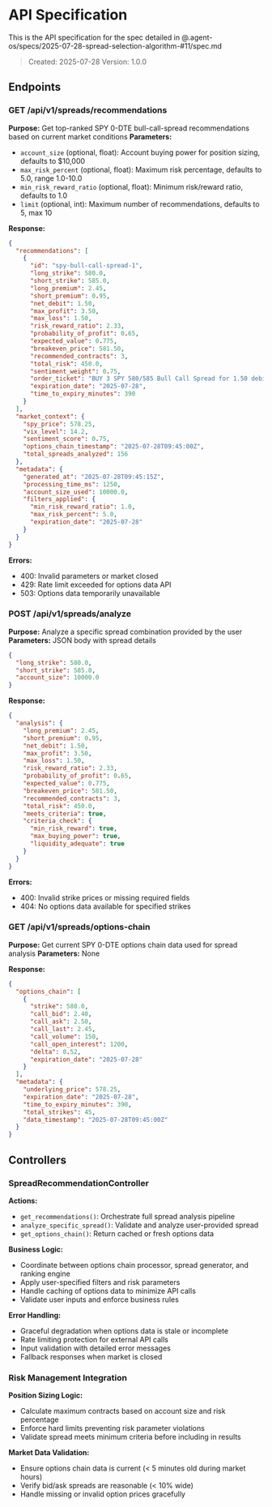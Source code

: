 # API Specification

This is the API specification for the spec detailed in @.agent-os/specs/2025-07-28-spread-selection-algorithm-#11/spec.md

> Created: 2025-07-28
> Version: 1.0.0

## Endpoints

### GET /api/v1/spreads/recommendations

**Purpose:** Get top-ranked SPY 0-DTE bull-call-spread recommendations based on current market conditions
**Parameters:** 
- `account_size` (optional, float): Account buying power for position sizing, defaults to $10,000
- `max_risk_percent` (optional, float): Maximum risk percentage, defaults to 5.0, range 1.0-10.0
- `min_risk_reward_ratio` (optional, float): Minimum risk/reward ratio, defaults to 1.0
- `limit` (optional, int): Maximum number of recommendations, defaults to 5, max 10

**Response:** 
```json
{
  "recommendations": [
    {
      "id": "spy-bull-call-spread-1",
      "long_strike": 580.0,
      "short_strike": 585.0,
      "long_premium": 2.45,
      "short_premium": 0.95,
      "net_debit": 1.50,
      "max_profit": 3.50,
      "max_loss": 1.50,
      "risk_reward_ratio": 2.33,
      "probability_of_profit": 0.65,
      "expected_value": 0.775,
      "breakeven_price": 581.50,
      "recommended_contracts": 3,
      "total_risk": 450.0,
      "sentiment_weight": 0.75,
      "order_ticket": "BUY 3 SPY 580/585 Bull Call Spread for 1.50 debit",
      "expiration_date": "2025-07-28",
      "time_to_expiry_minutes": 390
    }
  ],
  "market_context": {
    "spy_price": 578.25,
    "vix_level": 14.2,
    "sentiment_score": 0.75,
    "options_chain_timestamp": "2025-07-28T09:45:00Z",
    "total_spreads_analyzed": 156
  },
  "metadata": {
    "generated_at": "2025-07-28T09:45:15Z",
    "processing_time_ms": 1250,
    "account_size_used": 10000.0,
    "filters_applied": {
      "min_risk_reward_ratio": 1.0,
      "max_risk_percent": 5.0,
      "expiration_date": "2025-07-28"
    }
  }
}
```

**Errors:** 
- 400: Invalid parameters or market closed
- 429: Rate limit exceeded for options data API
- 503: Options data temporarily unavailable

### POST /api/v1/spreads/analyze

**Purpose:** Analyze a specific spread combination provided by the user
**Parameters:** JSON body with spread details
```json
{
  "long_strike": 580.0,
  "short_strike": 585.0,
  "account_size": 10000.0
}
```

**Response:** 
```json
{
  "analysis": {
    "long_premium": 2.45,
    "short_premium": 0.95,
    "net_debit": 1.50,
    "max_profit": 3.50,
    "max_loss": 1.50,
    "risk_reward_ratio": 2.33,
    "probability_of_profit": 0.65,
    "expected_value": 0.775,
    "breakeven_price": 581.50,
    "recommended_contracts": 3,
    "total_risk": 450.0,
    "meets_criteria": true,
    "criteria_check": {
      "min_risk_reward": true,
      "max_buying_power": true,
      "liquidity_adequate": true
    }
  }
}
```

**Errors:**
- 400: Invalid strike prices or missing required fields
- 404: No options data available for specified strikes

### GET /api/v1/spreads/options-chain

**Purpose:** Get current SPY 0-DTE options chain data used for spread analysis
**Parameters:** None

**Response:**
```json
{
  "options_chain": [
    {
      "strike": 580.0,
      "call_bid": 2.40,
      "call_ask": 2.50,
      "call_last": 2.45,
      "call_volume": 150,
      "call_open_interest": 1200,
      "delta": 0.52,
      "expiration_date": "2025-07-28"
    }
  ],
  "metadata": {
    "underlying_price": 578.25,
    "expiration_date": "2025-07-28",
    "time_to_expiry_minutes": 390,
    "total_strikes": 45,
    "data_timestamp": "2025-07-28T09:45:00Z"
  }
}
```

## Controllers

### SpreadRecommendationController

**Actions:**
- `get_recommendations()`: Orchestrate full spread analysis pipeline
- `analyze_specific_spread()`: Validate and analyze user-provided spread
- `get_options_chain()`: Return cached or fresh options data

**Business Logic:**
- Coordinate between options chain processor, spread generator, and ranking engine
- Apply user-specified filters and risk parameters
- Handle caching of options data to minimize API calls
- Validate user inputs and enforce business rules

**Error Handling:**
- Graceful degradation when options data is stale or incomplete
- Rate limiting protection for external API calls
- Input validation with detailed error messages
- Fallback responses when market is closed

### Risk Management Integration

**Position Sizing Logic:**
- Calculate maximum contracts based on account size and risk percentage
- Enforce hard limits preventing risk parameter violations
- Validate spread meets minimum criteria before including in results

**Market Data Validation:**
- Ensure options chain data is current (< 5 minutes old during market hours)
- Verify bid/ask spreads are reasonable (< 10% wide)
- Handle missing or invalid option prices gracefully